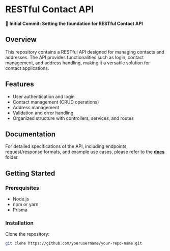 # RESTful Contact API

🚀 **Initial Commit: Setting the foundation for RESTful Contact API**

## Overview

This repository contains a RESTful API designed for managing contacts and addresses. The API provides functionalities such as login, contact management, and address handling, making it a versatile solution for contact applications.

## Features

- User authentication and login
- Contact management (CRUD operations)
- Address management
- Validation and error handling
- Organized structure with controllers, services, and routes

## Documentation

For detailed specifications of the API, including endpoints, request/response formats, and example use cases, please refer to the [**docs**](./docs) folder.

## Getting Started

### Prerequisites

- Node.js
- npm or yarn
- Prisma

### Installation

Clone the repository:

```bash
git clone https://github.com/yourusername/your-repo-name.git
